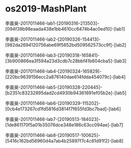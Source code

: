 # os2019-MashPlant
李晨昊-2017011466-lab1-[20190316-213503]-[094f39b98eaada438e1bb4610cc6474b4ac0ed10]-[lab1]

李晨昊-2017011466-lab2-[20190326-154413]-[982da2694120756abe69f5852bd509562573cc9f]-[lab2]

李晨昊-2017011466-lab3-[20190318-165841]-[3b900866ea3f594a23d3cdb7c28bbf41b604cba5]-[lab3]

李晨昊-2017011466-lab4-[20190324-165829]-[220bc9639156ecc2a876140dae614fdda454079c]-[lab4]

李晨昊-2017011466-lab5-[20190328-220445]-[b2351c83232895dad2cd4930b94361691ef05b2e]-[lab5]

李晨昊-2017011466-lab6-[20190329-115202]-[0cb4e173267cd1fd5816d3814f7f655fd3bc7bad]-[lab6]

李晨昊-2017011466-lab7-[20190513-184023]-[1de861170f5a01b35076dce348e186c63cc094ae]-[lab7]

李晨昊-2017011466-lab8-[20190517-100625]-[5416c162bd56960d4a7ab4b25897f7c4c81d91f2]-[lab8]